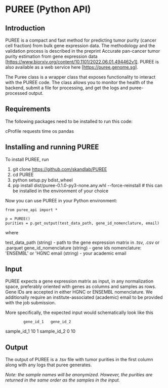 # PUREE (Python API)

## Introduction
PUREE is a compact and fast method for predicting tumor purity (cancer cell fraction) from bulk gene expression data. The methodology and the validation process is described in the preprint Accurate pan-cancer tumor purity estimation from gene expression data [https://www.biorxiv.org/content/10.1101/2022.06.01.494462v1]. PUREE is also available as a web service here [https://puree.genome.sg].

The Puree class is a wrapper class that exposes functionality to interact with the PUREE code. The class allows you to monitor the health of the backend, submit a file for processing, and get the logs and puree-processed output.

## Requirements
The following packages need to be installed to run this code:

cProfile
requests
time
os
pandas

## Installing and running PUREE
To install PUREE, run

1. git clone https://github.com/skandlab/PUREE
2. cd PUREE
3. python setup.py bdist_wheel
4. pip install dist/puree-0.1.0-py3-none.any.whl --force-reinstall # this can be installed in the environment of your choice

Now you can use PUREE in your Python environment:

```
from puree_api import *

p = PUREE()
purities = p.get_output(test_data_path, gene_id_nomenclature, email)
```
where

test_data_path (string) - path to the gene expression matrix in .tsv, .csv or .parquet
gene_id_nomenclature (string) - gene ids nomenclature: 'ENSEMBL' or 'HGNC
email (string) - your academic email

## Input

PUREE expects a gene expression matrix as input, in any normalization space, preferably oriented with genes as columns and samples as rows. Gene IDs are accepted in either HGNC or ENSEMBL nomenclature. We additionally require an institute-associated (academic) email to be provided with the job submission.

More specifically, the expected input would schematically look like this

            gene_id_1	gene_id_2
sample_id_1      10      	1
sample_id_2	     0	        10

## Output
The output of PUREE is a .tsv file with tumor purities in the first column along with any logs that puree generates.

_Note: the sample names will be anonymized. However, the purities are returned in the same order as the samples in the input._

